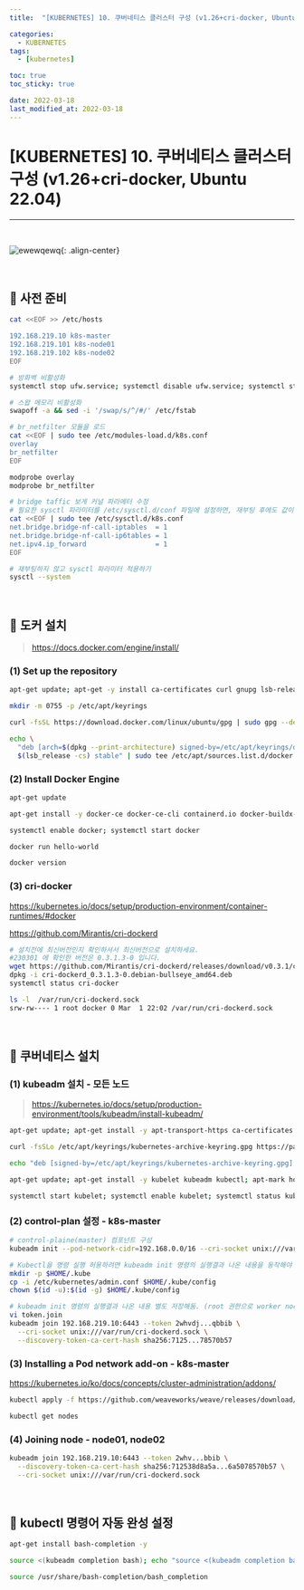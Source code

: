 ```yaml
---
title:  "[KUBERNETES] 10. 쿠버네티스 클러스터 구성 (v1.26+cri-docker, Ubuntu 22.04)" 

categories:
  - KUBERNETES
tags:
  - [kubernetes]

toc: true
toc_sticky: true

date: 2022-03-18
last_modified_at: 2022-03-18
---
```

# [KUBERNETES] 10. 쿠버네티스 클러스터 구성 (v1.26+cri-docker, Ubuntu 22.04)
---

<style>
table {
    font-size: 12pt;
}
table th:first-of-type {
    width: 5%;
}
table th:nth-of-type(2) {
    width: 15%;
}
table th:nth-of-type(3) {
    width: 50%;
}
table th:nth-of-type(4) {
    width: 30%;
}
</style>

<br>

![ewewqewq](https://user-images.githubusercontent.com/42735894/224997494-9559fdb4-836b-4780-a9ef-2821197f0352.png){: .align-center}

<br>

## 🔔 사전 준비

```bash
cat <<EOF >> /etc/hosts

192.168.219.10 k8s-master
192.168.219.101 k8s-node01
192.168.219.102 k8s-node02
EOF

# 방화벽 비활성화
systemctl stop ufw.service; systemctl disable ufw.service; systemctl status ufw

# 스왑 메모리 비활성화
swapoff -a && sed -i '/swap/s/^/#/' /etc/fstab

# br_netfilter 모듈을 로드
cat <<EOF | sudo tee /etc/modules-load.d/k8s.conf
overlay
br_netfilter
EOF

modprobe overlay
modprobe br_netfilter

# bridge taffic 보게 커널 파라메터 수정
# 필요한 sysctl 파라미터를 /etc/sysctl.d/conf 파일에 설정하면, 재부팅 후에도 값이 유지된다.
cat <<EOF | sudo tee /etc/sysctl.d/k8s.conf
net.bridge.bridge-nf-call-iptables  = 1
net.bridge.bridge-nf-call-ip6tables = 1
net.ipv4.ip_forward                 = 1
EOF

# 재부팅하지 않고 sysctl 파라미터 적용하기
sysctl --system
```

<br>

## 🔔 도커 설치

> <https://docs.docker.com/engine/install/>

### (1) Set up the repository

```bash
apt-get update; apt-get -y install ca-certificates curl gnupg lsb-release

mkdir -m 0755 -p /etc/apt/keyrings

curl -fsSL https://download.docker.com/linux/ubuntu/gpg | sudo gpg --dearmor -o /etc/apt/keyrings/docker.gpg

echo \
  "deb [arch=$(dpkg --print-architecture) signed-by=/etc/apt/keyrings/docker.gpg] https://download.docker.com/linux/ubuntu \
  $(lsb_release -cs) stable" | sudo tee /etc/apt/sources.list.d/docker.list > /dev/null
```

### (2) Install Docker Engine

```bash
apt-get update

apt-get install -y docker-ce docker-ce-cli containerd.io docker-buildx-plugin docker-compose-plugin

systemctl enable docker; systemctl start docker

docker run hello-world

docker version
```

### (3) cri-docker

<https://kubernetes.io/docs/setup/production-environment/container-runtimes/#docker>

<https://github.com/Mirantis/cri-dockerd>

```bash
# 설치전에 최신버전인지 확인하셔서 최신버전으로 설치하세요.
#230301 에 확인한 버전은 0.3.1.3-0 입니다.
wget https://github.com/Mirantis/cri-dockerd/releases/download/v0.3.1/cri-dockerd_0.3.1.3-0.debian-bullseye_amd64.deb
dpkg -i cri-dockerd_0.3.1.3-0.debian-bullseye_amd64.deb
systemctl status cri-docker

ls -l  /var/run/cri-dockerd.sock
srw-rw---- 1 root docker 0 Mar  1 22:02 /var/run/cri-dockerd.sock
```

<br>

## 🔔 쿠버네티스 설치

### (1) kubeadm 설치 - 모든 노드

> <https://kubernetes.io/docs/setup/production-environment/tools/kubeadm/install-kubeadm/>

```bash
apt-get update; apt-get install -y apt-transport-https ca-certificates curl

curl -fsSLo /etc/apt/keyrings/kubernetes-archive-keyring.gpg https://packages.cloud.google.com/apt/doc/apt-key.gpg

echo "deb [signed-by=/etc/apt/keyrings/kubernetes-archive-keyring.gpg] https://apt.kubernetes.io/ kubernetes-xenial main" | sudo tee /etc/apt/sources.list.d/kubernetes.list

apt-get update; apt-get install -y kubelet kubeadm kubectl; apt-mark hold kubelet kubeadm kubectl

systemctl start kubelet; systemctl enable kubelet; systemctl status kubelet
```

### (2) control-plan 설정 - k8s-master

```bash
# control-plaine(master) 컴포넌트 구성
kubeadm init --pod-network-cidr=192.168.0.0/16 --cri-socket unix:///var/run/cri-dockerd.sock

# Kubectl을 명령 실행 허용하려면 kubeadm init 명령의 실행결과 나온 내용을 동작해야 함
mkdir -p $HOME/.kube
cp -i /etc/kubernetes/admin.conf $HOME/.kube/config
chown $(id -u):$(id -g) $HOME/.kube/config

# kubeadm init 명령의 실행결과 나온 내용 별도 저장해둠. (root 권한으로 worker node join을 위한 명령어. 별도 저장해둠.)
vi token.join
kubeadm join 192.168.219.10:6443 --token 2whvdj...qbbib \
  --cri-socket unix:///var/run/cri-dockerd.sock \
  --discovery-token-ca-cert-hash sha256:7125...78570b57
```

### (3) Installing a Pod network add-on - k8s-master

<https://kubernetes.io/ko/docs/concepts/cluster-administration/addons/>

```bash
kubectl apply -f https://github.com/weaveworks/weave/releases/download/v2.8.1/weave-daemonset-k8s.yaml

kubectl get nodes
```

### (4) Joining node - node01, node02

```bash
kubeadm join 192.168.219.10:6443 --token 2whv...bbib \
  --discovery-token-ca-cert-hash sha256:712538d8a5a...6a5078570b57 \
  --cri-socket unix:///var/run/cri-dockerd.sock
```

<br>

## 🔔 kubectl 명령어 자동 완성 설정

```bash
apt-get install bash-completion -y

source <(kubeadm completion bash); echo "source <(kubeadm completion bash)" >> ~/.bashrc 

source /usr/share/bash-completion/bash_completion
```

<br>